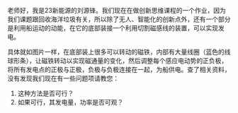 老师好，我是23新能源的刘源锋。我们现在在做创新思维课程的一个作业，因为我们课题跟回收海洋垃圾有关，所以除了无人、智能化的创新点外，还有一个部分是利用船运动的动能，在它的底部装接一个利用切割磁感线的装置，可以实现发电。

具体就如图片一样，在底部装上很多可以转动的磁铁，内部有大量线圈（蓝色的线球形条），让磁铁转动以实现磁通量的变化，然后调整每个感应电动势的正负极，将所有发电点的正极与正极，负极与负极连接在一起，为船供电。查了相关资料，没有发现我们现在有一些问题项请教您：
1. 这种方法是否可行？
2. 如果可行，其发电量，功率是否可观？